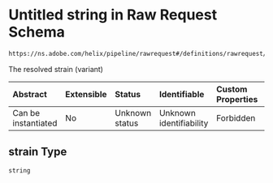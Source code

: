 # Untitled string in Raw Request Schema

```txt
https://ns.adobe.com/helix/pipeline/rawrequest#/definitions/rawrequest/properties/params/properties/strain
```

The resolved strain (variant)

| Abstract            | Extensible | Status         | Identifiable            | Custom Properties | Additional Properties | Access Restrictions | Defined In                                                                |
| :------------------ | :--------- | :------------- | :---------------------- | :---------------- | :-------------------- | :------------------ | :------------------------------------------------------------------------ |
| Can be instantiated | No         | Unknown status | Unknown identifiability | Forbidden         | Allowed               | none                | [rawrequest.schema.json\*](rawrequest.schema.json "open original schema") |

## strain Type

`string`
